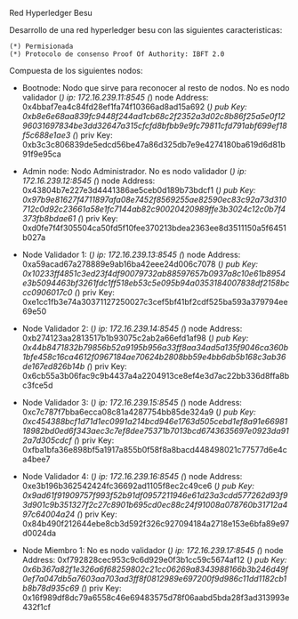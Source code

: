 Red Hyperledger Besu

Desarrollo de una red hyperledger besu con las siguientes caracteristicas:

	(*) Permisionada
	(*) Protocolo de consenso Proof Of Authority: IBFT 2.0
	

Compuesta de los siguientes nodos:

- Bootnode: Nodo que sirve para reconocer al resto de nodos. No es nodo validador
	(*) ip: 172.16.239.11:8545
	(*) node Address: 0x4bbaf7ea4c84fd28ef1fa74f10366ad8ad15a692
	(*) pub Key: 0xb8e6e68aa839fc9448f244ad1cb68c2f2352a3d02c8b86f25a5e0f1296031697834be3dd32647a315cfcfd8bfbb9e9fc79811cfd791abf699ef18f5c688e1ae3
	(*) priv Key: 0xb3c3c806839de5edcd56be47a86d325db7e9e4274180ba619d6d81b91f9e95ca

- Admin node: Nodo Administrador. No es nodo validador
	(*) ip: 172.16.239.12:8545
	(*) node Address: 0x43804b7e227e3d4441386ae5ceb0d189b73bdcf1
	(*) pub Key: 0x97b9e81627f4711897afa08e7452f8569255ae82590ec83c92a73d310712c0d92c23661a58e1fc7144ab82c90020420989ffe3b3024c12c0b7f4373fb8bdae61
	(*) priv Key: 0xd0fe7f4f305504ca50fd5f10fee370213bdea2363ee8d3511150a5f6451b027a

- Node Validador 1:
	(*) ip: 172.16.239.13:8545
	(*) node Address: 0xa59acad67a278889e9ab16ba42eee24d006c7078
	(*) pub Key: 0x10233ff4851c3ed23f4df90079732ab88597657b0937a8c10e61b8954e3b5094463bf3261fdc1ff518eb53c5e095b94a0353184007838df2158bccc0906017c0
	(*) priv Key: 0xe1cc1fb3e74a30371127250027c3cef5bf41bf2cdf525ba593a379794ee69e50
	
- Node Validador 2:
	(*) ip: 172.16.239.14:8545
	(*) node Address: 0xb274123aa2813517b1b93075c2ab2a66efd1af98
	(*) pub Key: 0x44b8471832b79856b52a9195b956a33ff8aa34ad5a135f9046ca360b1bfe458c16ca4612f0967184ae70624b2808bb59e4bb6db5b168c3ab36de167ed826b14b
	(*) priv Key: 0x6cb55a3b06fac9c9b4437a4a2204913ce8ef4e3d7ac22bb336d8ffa8bc3fce5d
	
- Node Validador 3:
	(*) ip: 172.16.239.15:8545
	(*) node Address: 0xc7c787f7bba6ecca08c81a4287754bb85de324a9
	(*) pub Key: 0xc454388bcf1d71d1ec0991a214bcd946e1763d505cebd1ef8a91e6698118982bd0ed6f343aec3c7ef8dee75371b7013bcd6743635697e0923da912a7d305cdcf
	(*) priv Key: 0xfba1bfa36e898bf5a1917a855b0f58f8a8bacd448498021c77577d6e4ca4bee7

- Node Validador 4:
	(*) ip: 172.16.239.16:8545
	(*) node Address: 0xe3b196b362542424fc36692ad1105f8ec2c49ce6
	(*) pub Key: 0x9ad61f91909757f993f52b91df0957211946e61d23a3cdd577262d93f93d901c9b351327f2c27c8901b695cd0ec88c24f91008a078760b31712a497c64004a24
	(*) priv Key: 0x84b490f212644ebe8cb3d592f326c927094184a2718e153e6bfa89e97d0024da
	
- Node Miembro 1: No es nodo validador
	(*) ip: 172.16.239.17:8545
	(*) node Address: 0xf792828cec953c9c6d929e0f3b1cc59c5674af12
	(*) pub Key: 0x6b367a82f1e326a6f68259802c21cc06269a8343988166b3b246d49f0ef7a047db5a7603aa703ad3ff8f0812989e697200f9d986c11dd1182cb1b8b78d935c69
	(*) priv Key: 0x16f989df8dc79a6558c46e69483575d78f06aabd5bda28f3ad313993e432f1cf
